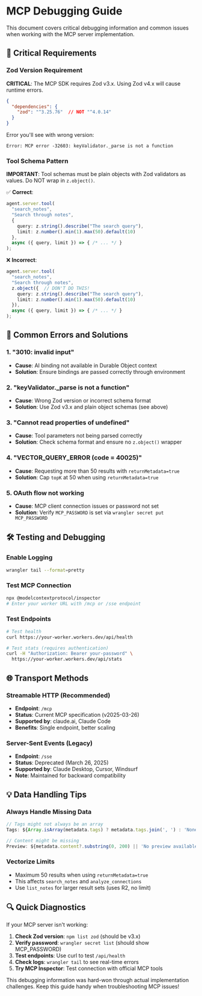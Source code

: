 # MCP Debugging Guide

This document covers critical debugging information and common issues when working with the MCP server implementation.

## 🚨 Critical Requirements

### Zod Version Requirement

**CRITICAL**: The MCP SDK requires Zod v3.x. Using Zod v4.x will cause runtime errors.

```json
{
  "dependencies": {
    "zod": "^3.25.76"  // NOT "^4.0.14"
  }
}
```

Error you'll see with wrong version:
```
Error: MCP error -32603: keyValidator._parse is not a function
```

### Tool Schema Pattern

**IMPORTANT**: Tool schemas must be plain objects with Zod validators as values. Do NOT wrap in `z.object()`.

✅ **Correct**:
```typescript
agent.server.tool(
  "search_notes",
  "Search through notes",
  {
    query: z.string().describe("The search query"),
    limit: z.number().min(1).max(50).default(10)
  },
  async ({ query, limit }) => { /* ... */ }
);
```

❌ **Incorrect**:
```typescript
agent.server.tool(
  "search_notes",
  "Search through notes",
  z.object({  // DON'T DO THIS!
    query: z.string().describe("The search query"),
    limit: z.number().min(1).max(50).default(10)
  }),
  async ({ query, limit }) => { /* ... */ }
);
```

## 🔧 Common Errors and Solutions

### 1. "3010: invalid input"
- **Cause**: AI binding not available in Durable Object context
- **Solution**: Ensure bindings are passed correctly through environment

### 2. "keyValidator._parse is not a function"
- **Cause**: Wrong Zod version or incorrect schema format
- **Solution**: Use Zod v3.x and plain object schemas (see above)

### 3. "Cannot read properties of undefined"
- **Cause**: Tool parameters not being parsed correctly
- **Solution**: Check schema format and ensure no `z.object()` wrapper

### 4. "VECTOR_QUERY_ERROR (code = 40025)"
- **Cause**: Requesting more than 50 results with `returnMetadata=true`
- **Solution**: Cap `topK` at 50 when using `returnMetadata=true`

### 5. OAuth flow not working
- **Cause**: MCP client connection issues or password not set
- **Solution**: Verify `MCP_PASSWORD` is set via `wrangler secret put MCP_PASSWORD`

## 🛠️ Testing and Debugging

### Enable Logging
```bash
wrangler tail --format=pretty
```

### Test MCP Connection
```bash
npx @modelcontextprotocol/inspector
# Enter your worker URL with /mcp or /sse endpoint
```

### Test Endpoints
```bash
# Test health
curl https://your-worker.workers.dev/api/health

# Test stats (requires authentication)
curl -H "Authorization: Bearer your-password" \
  https://your-worker.workers.dev/api/stats
```

## 🌐 Transport Methods

### Streamable HTTP (Recommended)
- **Endpoint**: `/mcp`
- **Status**: Current MCP specification (v2025-03-26)
- **Supported by**: claude.ai, Claude Code
- **Benefits**: Single endpoint, better scaling

### Server-Sent Events (Legacy)
- **Endpoint**: `/sse`
- **Status**: Deprecated (March 26, 2025)
- **Supported by**: Claude Desktop, Cursor, Windsurf
- **Note**: Maintained for backward compatibility

## 💡 Data Handling Tips

### Always Handle Missing Data
```typescript
// Tags might not always be an array
Tags: ${Array.isArray(metadata.tags) ? metadata.tags.join(', ') : 'None'}

// Content might be missing
Preview: ${metadata.content?.substring(0, 200) || 'No preview available'}
```

### Vectorize Limits
- Maximum 50 results when using `returnMetadata=true`
- This affects `search_notes` and `analyze_connections`
- Use `list_notes` for larger result sets (uses R2, no limit)

## 🔍 Quick Diagnostics

If your MCP server isn't working:

1. **Check Zod version**: `npm list zod` (should be v3.x)
2. **Verify password**: `wrangler secret list` (should show MCP_PASSWORD)
3. **Test endpoints**: Use curl to test `/api/health`
4. **Check logs**: `wrangler tail` to see real-time errors
5. **Try MCP Inspector**: Test connection with official MCP tools

This debugging information was hard-won through actual implementation challenges. Keep this guide handy when troubleshooting MCP issues!